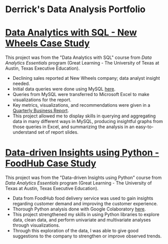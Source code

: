 # Derrick's Data Analysis Portfolio

# [Data Analytics with SQL - New Wheels Case Study](https://github.com/derrick-n-black/New-Wheels)
This project was from the "Data Analytics with SQL" course from *Data Analytics Essentials* program (Great Learning - The University of Texas at Austin, Texas Executive Education).
* Declining sales reported at New Wheels company; data analyst insight needed.
* Initial data queries were done using MySQL [here](https://github.com/derrick-n-black/data-analysis-portfolio/blob/main/New%20Wheels/submission_Derrick_Black.sql).
* Queries from MySQL were transferred to Microsoft Excel to make visualizations for the report.
* Key metrics, visualizations, and recommendations were given in a [Quarterly Business Report](https://github.com/derrick-n-black/data-analysis-portfolio/blob/main/New%20Wheels/submission_Derrick_Black_Slides.pdf).
* This project allowed me to display skills in querying and aggregating data in many different ways in MySQL, producing insightful graphs from those queries in Excel, and summarizing the analysis in an easy-to-understand set of report slides.

# [Data-driven Insights using Python - FoodHub Case Study](https://github.com/derrick-n-black/FoodHub)
This project was from the "Data-driven Insights using Python" course from *Data Analytics Essentials* program (Great Learning - The University of Texas at Austin, Texas Executive Education).
* Data from FoodHub food delivery service was used to gain insights regarding customer demand and improving the customer experience.
* Thorough Python analysis done with Google Colaboratory [here](https://github.com/derrick-n-black/data-analysis-portfolio/blob/main/FoodHub/FoodHub%20Data%20Analysis.ipynb).
* This project strengthened my skills in using Python libraries to explore data, clean data, and perform univariate and multivariate analyses through visualizations.
* Through this exploration of the data, I was able to give good suggestions to the company to strengthen or improve observed trends.
